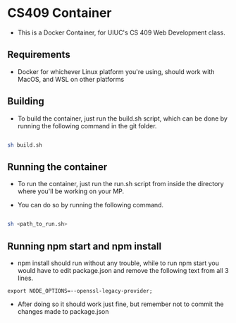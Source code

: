 # CS409 Container 

- This is a Docker Container, for UIUC's CS 409 Web Development class.

## Requirements

- Docker for whichever Linux platform you're using, should work with MacOS, and WSL on other platforms

## Building

- To build the container, just run the build.sh script, which can be done by running the following command in the git folder.
```bash

sh build.sh 

```

## Running the container 

- To run the container, just run the run.sh script from inside the directory where you'll be working on your MP. 

- You can do so by running the following command.

```bash

sh <path_to_run.sh>

```

## Running npm start and npm install 

- npm install should run without any trouble, while to run npm start you would have to edit package.json and remove the following text from all 3 lines.

```
export NODE_OPTIONS=--openssl-legacy-provider;
```

- After doing so it should work just fine, but remember not to commit the changes made to package.json
